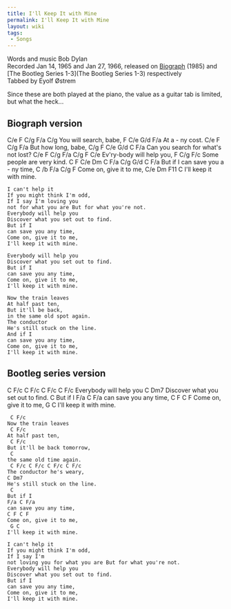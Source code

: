 ```yaml
---
title: I'll Keep It with Mine
permalink: I'll Keep It with Mine
layout: wiki
tags:
 - Songs
---
```


Words and music Bob Dylan  
Recorded Jan 14, 1965 and Jan 27, 1966, released on
[Biograph](Biograph) (1985) and [The Bootleg Series
1-3](The Bootleg Series 1-3) respectively  
Tabbed by Eyolf Østrem

Since these are both played at the piano, the value as a guitar tab is
limited, but what the heck...

<h2 class="songversion">
Biograph version

</h2>
             C/e     F    C/g  F/a  C/g
    You will search, babe,
     F C/e G/d F/a
    At a - ny  cost.
            C/e         F  C/g  F/a
    But how long, babe,
    C/g     F      C/e G/d    C   F/a
    Can you search for what's not lost?
    C/e F C/g  F/a  C/g    F  C/e
    Ev'ry-body will help you,
         F          C/g  F/c
    Some people are very kind.
           C F C/e  Dm     C    F/a C/g G/d C    F/a
    But if I           can save you a - ny  time,
    C     /b F/a     C/g F
    Come on, give it to  me,
    C/e  Dm      F11  C
    I'll keep it with mine.

    I can't help it
    If you might think I'm odd,
    If I say I'm loving you
    not for what you are But for what you're not.
    Everybody will help you
    Discover what you set out to find.
    But if I
    can save you any time,
    Come on, give it to me,
    I'll keep it with mine.

    Everybody will help you
    Discover what you set out to find.
    But if I
    can save you any time,
    Come on, give it to me,
    I'll keep it with mine.

    Now the train leaves
    At half past ten,
    But it'll be back,
    in the same old spot again.
    The conductor
    He's still stuck on the line.
    And if I
    can save you any time,
    Come on, give it to me,
    I'll keep it with mine.

<h2 class="songversion">
Bootleg series version

</h2>
    C F/c C F/c C F/c C F/c
    Everybody will help you
    C Dm7
    Discover what you set out to find.
     C
    But if I
    F/a C F/a
    can save you any time,
    C F C F
    Come on, give it to me,
     G C
    I'll keep it with mine.

     C F/c
    Now the train leaves
     C F/c
    At half past ten,
     C F/c
    But it'll be back tomorrow,
     C
    the same old time again.
     C F/c C F/c C F/c C F/c
    The conductor he's weary,
    C Dm7
    He's still stuck on the line.
     C
    But if I
    F/a C F/a
    can save you any time,
    C F C F
    Come on, give it to me,
     G C
    I'll keep it with mine.

    I can't help it
    If you might think I'm odd,
    If I say I'm
    not loving you for what you are But for what you're not.
    Everybody will help you
    Discover what you set out to find.
    But if I
    can save you any time,
    Come on, give it to me,
    I'll keep it with mine.
